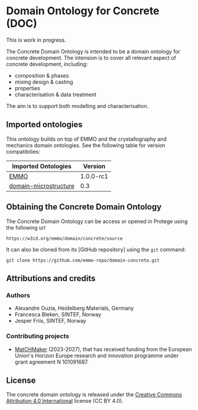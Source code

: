 

Domain Ontology for Concrete (DOC)
==================================
This is work in progress.

The Concrete Domain Ontology is intended to be a domain ontology
for concrete development.  The intension is to cover all relevant
aspect of concrete development, including:
  - composition & phases
  - mixing design & casting
  - properties
  - characterisation & data treatment

The aim is to support both  modelling and characterisation.


Imported ontologies
-------------------
This ontology builds on top of EMMO and the crystallography and
mechanics domain ontologies. See the following table for version
compatibilies:

| Imported Ontologies     | Version           |
| ----------------------- | ----------------- |
| [EMMO]                  | 1.0.0-rc1         |
| [domain-microstructure] | 0.3               |


Obtaining the Concrete Domain Ontology
--------------------------------------------
The Concrete Domain Ontology can be access or opened in Protege
using the following url

    https://w3id.org/emmo/domain/concrete/source

It can also be cloned from its [GitHub repository] using the `git`
command:

    git clone https://github.com/emmo-repo/domain-concrete.git



Attributions and credits
------------------------
### Authors
- Alexandre Ouzia, Heidelberg Materials, Germany
- Francesca Bleken, SINTEF, Norway
- Jesper Friis, SINTEF, Norway


### Contributing projects
- [MatCHMaker] (2023-2027), that has received funding from the European Union's Horizon Europe research and innovation programme under grant agreement N 101091687.


License
-------
The concrete domain ontology is released under the [Creative Commons
Attribution 4.0
International](https://creativecommons.org/licenses/by/4.0/legalcode)
license (CC BY 4.0).


[EMMO]: https://github.com/emmo-repo/EMMO
[domain-microstructure]: https://github.com/emmo-repo/domain-microstructure
[domain-concrete]: https://github.com/emmo-repo/domain-concrete
[github-ssh]: https://docs.github.com/en/github/authenticating-to-github/generating-a-new-ssh-key-and-adding-it-to-the-ssh-agent
[MatCHMaker]: https://he-matchmaker.eu/
